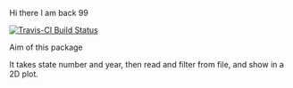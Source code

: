 Hi there I am back 99

[![Travis-CI Build Status](https://travis-ci.org/JonathanY9999/week4.svg?branch=master)](https://travis-ci.org/JonathanY9999/week4)

Aim of this package

   It takes state number and year, then read and filter from file, and show in a 2D plot.
   
